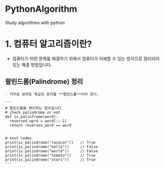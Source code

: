 # PythonAlgorithm
Study algorithms with python

# 1. 컴퓨터 알고리즘이란?

  - 컴퓨터가 어떤 문제를 해결하기 위해서 컴퓨터가 이해할 수 있는 방식으로 정리되어 있는 해결 방법입니다. 
  
  ## 팔린드롬(Palindrome) 정리
  
    - 거꾸로 읽어도 똑같은 문자를 **팔린드롬**이라 한다.
    
    '''
    # 팔린드롬을 확인하는 함수입니다.
    # check palindrome or not
    def is_palinfrome(word):
      reversed_wprd = word[::-1]
      return reverses_word == word


    # test codes
    print(is_palindrome("racecar"))   // True
    print(is_palindrome("hello"))     // False
    print(is_palindrome("world"))     // False
    print(is_palindrome("tomato"))    // True
    print(is_palindrome("stars"))     // True
    '''
